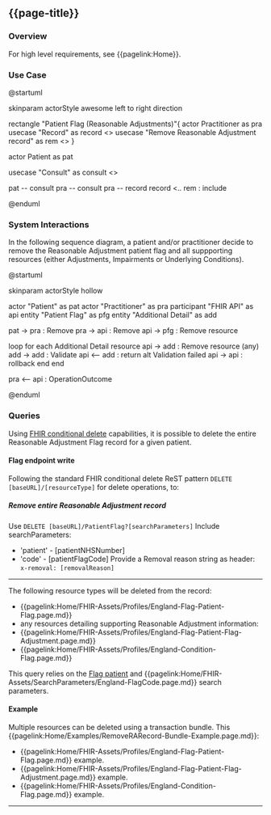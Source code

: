 ## {{page-title}}
### Overview

For high level requirements, see {{pagelink:Home}}.
 

### Use Case

<plantuml>
@startuml

skinparam actorStyle awesome
left to right direction

rectangle "Patient Flag (Reasonable Adjustments)"{
actor Practitioner as pra
usecase "Record" as record <<abstract>>
usecase "Remove Reasonable Adjustment record" as rem <<abstract>>
}


actor Patient as pat

usecase "Consult" as consult <<abstract>>

pat -- consult
pra -- consult
pra -- record
record <.. rem : include

@enduml
</plantuml>

### System Interactions

In the following sequence diagram, a patient and/or practitioner decide to remove the Reasonable Adjustment patient flag and all suppporting resources (either Adjustments, Impairments or Underlying Conditions).

<plantuml>
@startuml

skinparam actorStyle hollow

actor        "Patient"            as pat
actor        "Practitioner"       as pra
participant  "FHIR API"           as api
entity       "Patient Flag"       as pfg
entity       "Additional Detail"  as add

  pat ->  pra : Remove
  pra ->  api : Remove
  api ->  pfg : Remove resource
  

loop for each Additional Detail resource
  api ->  add : Remove resource (any)
  add ->  add : Validate
  api <-- add : return
  alt Validation failed
    api -> api : rollback
  end
end

pra <-- api : OperationOutcome

@enduml
</plantuml>


### Queries

Using [FHIR conditional delete](http://hl7.org/fhir/r4/http.html#3.1.0.7.1) capabilities, it is possible to delete the entire Reasonable Adjustment Flag record for a given patient.

#### Flag endpoint write

Following the standard FHIR conditional delete ReST pattern `DELETE [baseURL]/[resourceType]` for delete operations, to:

##### Remove entire Reasonable Adjustment record

Use `DELETE [baseURL]/PatientFlag?[searchParameters]`
Include searchParameters:
- 'patient' - [patientNHSNumber]
- 'code' - [patientFlagCode]
Provide a Removal reason string as header: `x-removal: [removalReason]`
  
---
The following resource types will be deleted from the record: 

* {{pagelink:Home/FHIR-Assets/Profiles/England-Flag-Patient-Flag.page.md}}  
* any resources detailing supporting Reasonable Adjustment information:
* {{pagelink:Home/FHIR-Assets/Profiles/England-Flag-Patient-Flag-Adjustment.page.md}} 
* {{pagelink:Home/FHIR-Assets/Profiles/England-Condition-Flag.page.md}} 

This query relies on the [Flag patient](http://www.hl7.org/fhir/R4/flag.html#search) and {{pagelink:Home/FHIR-Assets/SearchParameters/England-FlagCode.page.md}} search parameters.

#### Example

Multiple resources can be deleted using a transaction bundle.  This  {{pagelink:Home/Examples/RemoveRARecord-Bundle-Example.page.md}}:

* {{pagelink:Home/FHIR-Assets/Profiles/England-Flag-Patient-Flag.page.md}} example.  
* {{pagelink:Home/FHIR-Assets/Profiles/England-Flag-Patient-Flag-Adjustment.page.md}} example.  
* {{pagelink:Home/FHIR-Assets/Profiles/England-Condition-Flag.page.md}} example.  

---

